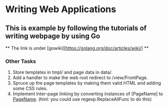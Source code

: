 # Writing Web Applications
## This is example by following the tutorials of writing webpage by using Go
** The link is under [gowiki][https://golang.org/doc/articles/wiki/] **
### Other Tasks ###
1. Store templates in tmpl/ and page data in data/.
2. Add a handler to make the web root redirect to /view/FrontPage.
3. Spruce up the page templates by making them valid HTML and adding some CSS rules.
4. Implement inter-page linking by converting instances of [PageName] to 
<a href="/view/PageName">PageName</a>. (hint: you could use regexp.ReplaceAllFunc to do this)